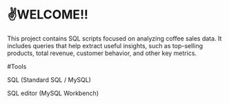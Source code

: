 # ✌️WELCOME!!
This project contains SQL scripts focused on analyzing coffee sales data.
It includes queries that help extract useful insights, such as top-selling products, total revenue, customer behavior, and other key metrics.

#Tools 

SQL (Standard SQL / MySQL)

SQL editor (MySQL Workbench)
